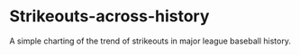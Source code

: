 # Strikeouts-across-history

A simple charting of the trend of strikeouts in major league baseball history.
